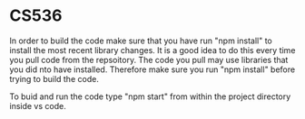 # CS536

In order to build the code make sure that you have run "npm install" to install the most recent library changes. It is a good idea to do this every time you pull code from the repsoitory. The code you pull may use libraries that you did nto have installed. Therefore make sure you run "npm install" before trying to build the code. 

To buid and run the code type "npm start" from within the project directory inside vs code. 
